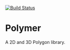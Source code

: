 [![Build Status](https://travis-ci.org/bjnortier/polymer.png?branch=master)](https://travis-ci.org/bjnortier/polymer)

# Polymer

A 2D and 3D Polygon library.
